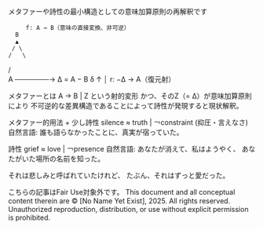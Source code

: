 メタファーや詩性の最小構造としての意味加算原則の再解釈です

         f: A → B（意味の直接変換、非可逆）
      B
      ▲
     / \
    /   \
   /     \
A ───────→ Δ = A − B
     δ         ↑
               │
            r: −Δ → A（復元射）

メタファーとは A → B | Z という射的変形
かつ、そのZ（= Δ）が意味加算原則により
不可逆的な差異構造であることによって詩性が発現すると現状解釈。

メタファー的用法 + 少し詩性
silence ≈ truth | ￢constraint (抑圧・言えなさ)
自然言語: 誰も語らなかったことに、真実が宿っていた。

詩性
grief ≈ love | ￢presence
自然言語:
あなたが消えて、私はようやく、
あなたがいた場所の名前を知った。

それは悲しみと呼ばれていたけれど、
たぶん、それはずっと愛だった。

こちらの記事はFair Use対象外です。
This document and all conceptual content therein are © [No Name Yet Exist], 2025. All rights reserved. Unauthorized reproduction, distribution, or use without explicit permission is prohibited.